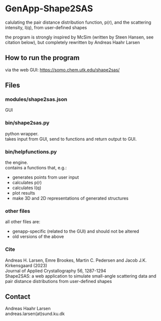 # GenApp-Shape2SAS

calulating the pair distance distribution function, p(r), and the scattering intensity, I(q), from user-defined shapes

the program is strongly inspired by McSim (written by Steen Hansen, see citation below), but completely rewritten by Andreas Haahr Larsen    

## How to run the program

via the web GUI: https://somo.chem.utk.edu/shape2sas/

## Files

### modules/shape2sas.json
GUI

### bin/shape2sas.py
python wrapper.   
takes input from GUI, send to functions and return output to GUI.   

### bin/helpfunctions.py
the engine.   
contains a functions that, e.g.:  
- generates points from user input   
- calculates p(r)   
- calculates I(q)   
- plot results    
- make 3D and 2D representations of generated structures   

### other files
all other files are:    
- genapp-specific (related to the GUI) and should not be altered    
- old versions of the above    

### Cite
Andreas H. Larsen, Emre Brookes, Martin C. Pedersen and Jacob J.K. Kirkensgaard (2023)     
Journal of Applied Crystallography 56, 1287-1294    
Shape2SAS: a web application to simulate small-angle scattering data and pair distance distributions from user-defined shapes    

## Contact
Andreas Haahr Larsen    
andreas.larsen(at)sund.ku.dk  
